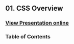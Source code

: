 ## 01. CSS Overview
### [View Presentation online](https://rawgit.com/TelerikAcademy/CSS/tree/2016/01.%20CSS-Overview/slides/index.html)
### Table of Contents